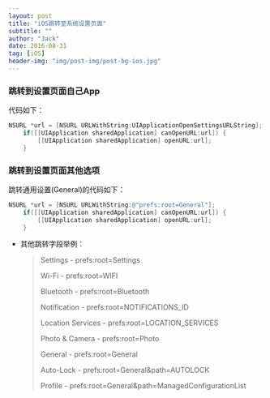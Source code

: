 ```yaml
---
layout: post
title: "iOS跳转至系统设置页面"
subtitle: ""
author: "Jack"
date: 2016-08-31
tag: [iOS]
header-img: "img/post-img/post-bg-ios.jpg"
---
```


### 跳转到设置页面自己App

代码如下：

```objective-c
NSURL *url = [NSURL URLWithString:UIApplicationOpenSettingsURLString];
	if([[UIApplication sharedApplication] canOpenURL:url]) {
		[[UIApplication sharedApplication] openURL:url];
	}
```

### 跳转到设置页面其他选项

跳转通用设置(General)的代码如下：

```objective-c
NSURL *url = [NSURL URLWithString:@"prefs:root=General"];
	if([[UIApplication sharedApplication] canOpenURL:url]) {
		[[UIApplication sharedApplication] openURL:url];
	}
```

- 其他跳转字段举例：

  > Settings - prefs:root=Settings
  >
  > Wi-Fi - prefs:root=WIFI
  >
  > Bluetooth - prefs:root=Bluetooth
  >
  > Notification - prefs:root=NOTIFICATIONS_ID
  >
  > Location Services - prefs:root=LOCATION_SERVICES
  >
  > Photo & Camera - prefs:root=Photo
  >
  > General - prefs:root=General
  >
  > Auto-Lock - prefs:root=General&path=AUTOLOCK
  >
  > Profile - prefs:root=General&path=ManagedConfigurationList